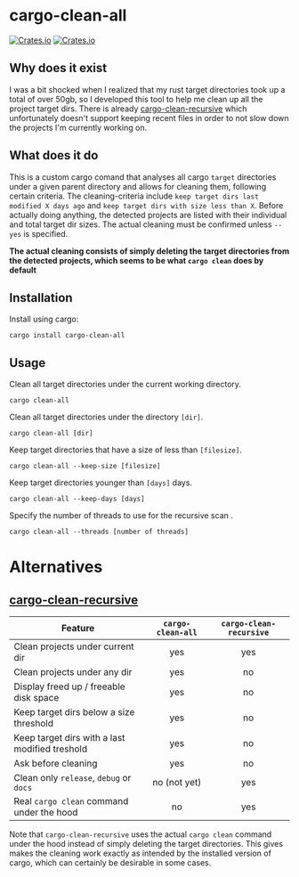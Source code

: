 # cargo-clean-all
[![Crates.io](https://img.shields.io/crates/v/cargo-clean-all?style=flat-square)](https://crates.io/crates/cargo-clean-all)
[![Crates.io](https://img.shields.io/crates/l/cargo-clean-all?style=flat-square)](https://crates.io/crates/cargo-clean-all)

## Why does it exist
I was a bit shocked when I realized that my rust target directories took up a total of over 50gb, so I 
developed this tool to help me clean up all the project target dirs. There is already 
[cargo-clean-recursive](https://github.com/IgaguriMK/cargo-clean-recursive) which unfortunately 
doesn't support keeping recent files in order to not slow down the projects I'm currently working on.

## What does it do

This is a custom cargo comand that analyses all cargo `target` directories under a given parent directory 
and allows for cleaning them, following certain criteria. The cleaning-criteria include 
`keep target dirs last modified X days ago` and `keep target dirs with size less than X`. Before 
actually doing anything, the detected projects are listed with their individual and total target 
dir sizes. The actual cleaning must be confirmed unless `--yes` is specified.

**The actual cleaning consists of simply deleting the target directories from the detected projects,
which seems to be what `cargo clean` does by default**

## Installation

Install using cargo:
```
cargo install cargo-clean-all
```

## Usage

Clean all target directories under the current working directory.
```
cargo clean-all
```

Clean all target directories under the directory `[dir]`.
```
cargo clean-all [dir]
```

Keep target directories that have a size of less than `[filesize]`.
```
cargo clean-all --keep-size [filesize]
```

Keep target directories younger than `[days]` days.
```
cargo clean-all --keep-days [days]
```

Specify the number of threads to use for the recursive scan .
```
cargo clean-all --threads [number of threads]
```

# Alternatives

## [cargo-clean-recursive](https://github.com/IgaguriMK/cargo-clean-recursive)

| Feature      | `cargo-clean-all` | `cargo-clean-recursive` |
|------------------------------------------------|:---:|:---:|
| Clean projects under current dir               | yes | yes |
| Clean projects under any dir                   | yes | no  |
| Display freed up / freeable disk space         | yes | no  |
| Keep target dirs below a size threshold        | yes | no  |
| Keep target dirs with a last modified treshold | yes | no  |
| Ask before cleaning                            | yes | no  |
| Clean only `release`, `debug` or `docs`        | no (not yet)  | yes |
| Real `cargo clean` command under the hood      | no  | yes |

Note that `cargo-clean-recursive` uses the actual `cargo clean` command under the hood instead of 
simply deleting the target directories. This gives makes the cleaning work exactly as intended by 
the installed version of cargo, which can certainly be desirable in some cases.

